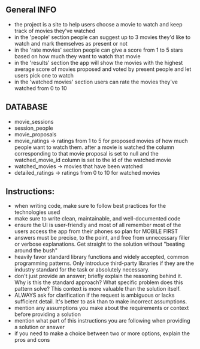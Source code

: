 ## General INFO
- the project is a site to help users choose a movie to watch and keep track of movies they've watched
- in the 'people' section people can suggest up to 3 movies they'd like to watch and mark themselves as present or not
- in the 'rate movies' section people can give a score from 1 to 5 stars based on how much they want to watch that movie
- in the 'results' section the app will show the movies with the highest average score of movies proposed and voted by present people and let users pick one to watch
- in the 'watched movies' section users can rate the movies they've watched from 0 to 10

## DATABASE
- movie_sessions
- session_people
- movie_proposals
- movie_ratings -> ratings from 1 to 5 for proposed movies of how much people want to watch them. after a movie is watched the column corresponding to that movie proposal is set to null and the watched_movie_id column is set to the id of the watched movie
- watched_movies -> movies that have been watched
- detailed_ratings -> ratings from 0 to 10 for watched movies

## Instructions:
- when writing code, make sure to follow best practices for the technologies used
- make sure to write clean, maintainable, and well-documented code
- ensure the UI is user-friendly and most of all remember most of the users access the app from their phones so plan for MOBILE FIRST
- answers must be precise, to the point, and free from unnecessary filler or verbose explanations. Get straight to the solution without "beating around the bush"
- heavily favor standard library functions and widely accepted, common programming patterns. Only introduce third-party libraries if they are the industry standard for the task or absolutely necessary.
- don't just provide an answer; briefly explain the reasoning behind it. Why is this the standard approach? What specific problem does this pattern solve? This context is more valuable than the solution itself.
- ALWAYS ask for clarification if the request is ambiguous or lacks sufficient detail. It's better to ask than to make incorrect assumptions.
- mention any assumptions you make about the requirements or context before providing a solution
- mention what part of this instructions you are following when providing a solution or answer
- if you need to make a choice between two or more options, explain the pros and cons